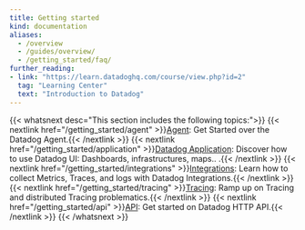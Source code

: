 ```yaml
---
title: Getting started
kind: documentation
aliases:
  - /overview
  - /guides/overview/
  - /getting_started/faq/
further_reading:
- link: "https://learn.datadoghq.com/course/view.php?id=2"
  tag: "Learning Center"
  text: "Introduction to Datadog"
---
```


{{< whatsnext desc="This section includes the following topics:">}}
    {{< nextlink href="/getting_started/agent" >}}<u>Agent</u>: Get Started over the Datadog Agent.{{< /nextlink >}}
    {{< nextlink href="/getting_started/application" >}}<u>Datadog Application</u>: Discover how to use Datadog UI: Dashboards, infrastructures, maps.. .{{< /nextlink >}}
    {{< nextlink href="/getting_started/integrations" >}}<u>Integrations</u>: Learn how to collect Metrics, Traces, and logs with Datadog Integrations.{{< /nextlink >}}
    {{< nextlink href="/getting_started/tracing" >}}<u>Tracing</u>: Ramp up on Tracing and distributed Tracing problematics.{{< /nextlink >}}
    {{< nextlink href="/getting_started/api" >}}<u>API</u>: Get started on Datadog HTTP API.{{< /nextlink >}}
{{< /whatsnext >}}
